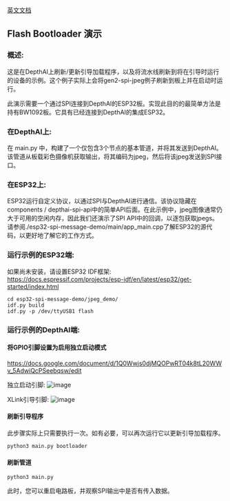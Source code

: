 [英文文档](README.md)

## Flash Bootloader 演示

### 概述:
这是在DepthAI上刷新/更新引导加载程序，以及将流水线刷新到将在引导时运行的设备的示例。这个例子实际上会将gen2-spi-jpeg例子刷新到板上并在启动时运行。

此演示需要一个通过SPI连接到DepthAI的ESP32板。实现此目的的最简单方法是持有BW1092板。它具有已经连接到DepthAI的集成ESP32。

### 在DepthAI上:
在 main.py 中，构建了一个仅包含3个节点的基本管道，并将其发送到DepthAI。该管道从板载彩色摄像机获取输出，将其编码为jpeg，然后将该jpeg发送到SPI接口。

### 在ESP32上:
ESP32运行自定义协议，以通过SPI与DepthAI进行通信。该协议隐藏在components / depthai-spi-api中的简单API后面。在此示例中，jpeg图像通常仍大于可用的空闲内存，因此我们还演示了SPI API中的回调，以逐包获取jpegs。请参阅./esp32-spi-message-demo/main/app_main.cpp了解ESP32的源代码，以更好地了解它的工作方式。

### 运行示例的ESP32端:
如果尚未安装，请设置ESP32 IDF框架:
https://docs.espressif.com/projects/esp-idf/en/latest/esp32/get-started/index.html

```
cd esp32-spi-message-demo/jpeg_demo/
idf.py build
idf.py -p /dev/ttyUSB1 flash
```

### 运行示例的DepthAI端:
#### 将GPIO引脚设置为启用独立启动模式
https://docs.google.com/document/d/1Q0Wwjs0djMQOPwRT04k8tL20WWv_5AdwiQcPSeebqsw/edit

独立启动引脚:
![image](https://user-images.githubusercontent.com/19913346/102914698-ee801f80-443d-11eb-96f4-5cc0a5bfb263.png)

XLink引导引脚:
![image](https://user-images.githubusercontent.com/19913346/102914744-ff309580-443d-11eb-9975-66a7f633da6a.png)

#### 刷新引导程序
此步骤实际上只需要执行一次。如有必要，可以再次运行它以更新引导加载程序。

`python3 main.py bootloader`

#### 刷新管道
`python3 main.py`

此时，您可以重启电路板，并观察SPI输出中是否有传入数据。
